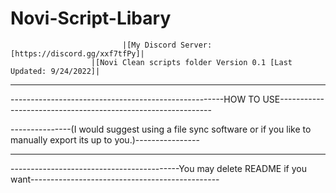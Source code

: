 # Novi-Script-Libary
                             |[My Discord Server: [https://discord.gg/xxf7tfPy]|
                      |[Novi Clean scripts folder Version 0.1 [Last Updated: 9/24/2022]|

-------------------------------------------------------------------------------------------------------------------------------------

-----------------------------------------------------HOW TO USE-------------------------------------------------------------

---------------(I would suggest using a file sync software or if you like to manually export its up to you.)----------------

-------------------------------------------------------------------------------------------------------------------------------------

------------------------------------------You may delete README if you want-----------------------------------------------

